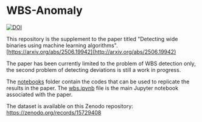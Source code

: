 # WBS-Anomaly
[![DOI](https://zenodo.org/badge/926365662.svg)](https://doi.org/10.5281/zenodo.15733461)

This repository is the supplement to the paper titled "Detecting wide binaries using machine learning algorithms". [https://arxiv.org/abs/2506.19942](http://arxiv.org/abs/2506.19942)

The paper has been currently limited to the problem of WBS detection only, the second problem of detecting deviations is still a work in progress. 

The [notebooks](notebooks) folder contain the codes that can be used to replicate the results in the paper. The [wbs.ipynb](notebooks/wbs.ipynb) file is the main Jupyter notebook associated with the paper. 

The dataset is available on this Zenodo repository: https://zenodo.org/records/15729408
